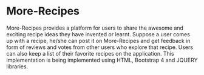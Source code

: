 # More-Recipes
More-Recipes provides a platform for users to share the awesome and exciting  recipe ideas they  have invented or learnt.  Suppose a user comes up with a recipe,  he/she can post it on  More-Recipes and  get feedback in form of reviews and votes from other users who explore that  recipe. Users can also keep a list of their favorite recipes on the application. This implementation is being implemented using HTML, Bootstrap 4 and JQUERY libraries.
